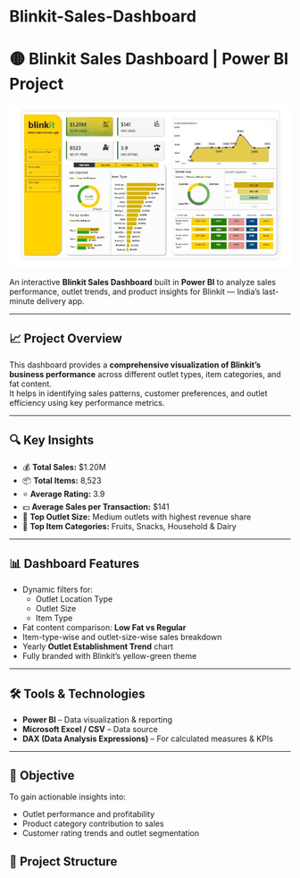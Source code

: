 # Blinkit-Sales-Dashboard
# 🟡 Blinkit Sales Dashboard | Power BI Project 
![Blinkit Dashboard](blinkit0.jpg)


An interactive **Blinkit Sales Dashboard** built in **Power BI** to analyze sales performance, outlet trends, and product insights for Blinkit — India’s last-minute delivery app.  

---

## 📈 Project Overview  

This dashboard provides a **comprehensive visualization of Blinkit’s business performance** across different outlet types, item categories, and fat content.  
It helps in identifying sales patterns, customer preferences, and outlet efficiency using key performance metrics.

---

## 🔍 Key Insights  

- 💰 **Total Sales:** $1.20M  
- 📦 **Total Items:** 8,523  
- ⭐ **Average Rating:** 3.9  
- 💵 **Average Sales per Transaction:** $141  
- 🏪 **Top Outlet Size:** Medium outlets with highest revenue share  
- 🍎 **Top Item Categories:** Fruits, Snacks, Household & Dairy  

---

## 📊 Dashboard Features  

- Dynamic filters for:
  - Outlet Location Type  
  - Outlet Size  
  - Item Type  
- Fat content comparison: **Low Fat vs Regular**  
- Item-type-wise and outlet-size-wise sales breakdown  
- Yearly **Outlet Establishment Trend** chart  
- Fully branded with Blinkit’s yellow-green theme  

---

## 🛠️ Tools & Technologies  

- **Power BI** – Data visualization & reporting  
- **Microsoft Excel / CSV** – Data source  
- **DAX (Data Analysis Expressions)** – For calculated measures & KPIs  

---

## 🎯 Objective  

To gain actionable insights into:
- Outlet performance and profitability  
- Product category contribution to sales  
- Customer rating trends and outlet segmentation  



## 📁 Project Structure  

